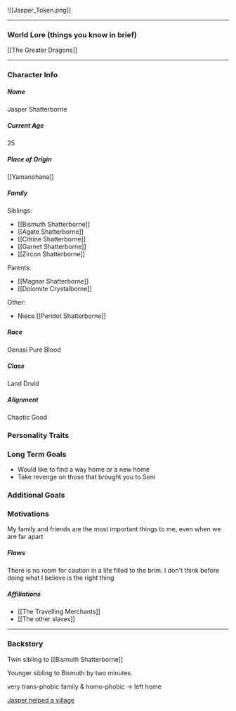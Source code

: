 ![[Jasper_Token.png]]

---
### World Lore (things you know in brief)
[[The Greater Dragons]]

---
### Character Info

##### Name 
Jasper Shatterborne

##### Current Age
25

##### Place of Origin
[[Yamanohana]]

##### Family

Siblings: 
- [[Bismuth Shatterborne]]
- [[Agate Shatterborne]]
- [[Citrine Shatterborne]]
- [[Garnet Shatterborne]]
- [[Zircon Shatterborne]]

Parents:
- [[Magnar Shatterborne]]
- [[Dolomite Crystalborne]]

Other: 
- Niece [[Peridot Shatterborne]]

##### Race
Genasi Pure Blood

##### Class
Land Druid

##### Alignment
Chaotic Good

### Personality Traits


### Long Term Goals
- Would like to find a way home or a new home
- Take revenge on those that brought you to Seni

### Additional Goals


### Motivations
My family and friends are the most important things to me, even when we are far apart

##### Flaws
There is no room for caution in a life filled to the brim. I don't think before doing what I believe is the right thing

##### Affiliations
- [[The Travelling Merchants]]
- [[The other slaves]]

---
### Backstory
Twin sibling to [[Bismuth Shatterborne]]

Younger sibling to Bismuth by two minutes.

very trans-phobic family & homo-phobic -> left home

[Jasper helped a village](That%20Time%20Jasper%20Helped%20a%20Village)
